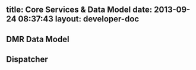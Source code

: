 title: Core Services & Data Model
date: 2013-09-24 08:37:43
layout: developer-doc
---

## DMR Data Model

## Dispatcher
